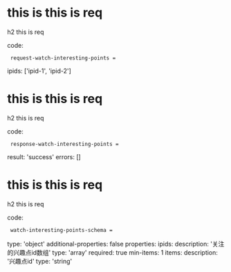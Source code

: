 # this is this is req

h2 this is req

code:

     request-watch-interesting-points =
  ipids: ['ipid-1', 'ipid-2']


# this is this is req

h2 this is req

code:

     response-watch-interesting-points =
  result: 'success'
  errors: []


# this is this is req

h2 this is req

code:

     watch-interesting-points-schema =
  type: 'object'
  additional-properties: false
  properties:
    ipids:
      description: '关注的兴趣点id数组'
      type: 'array'
      required: true
      min-items: 1
      items:
        description: '兴趣点id'
        type: 'string'



